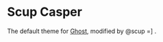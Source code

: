 # Scup Casper

The default theme for [Ghost](http://github.com/tryghost/ghost/), modified by @scup =] .
